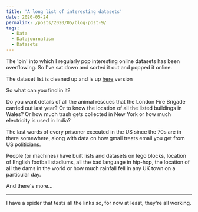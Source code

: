 ```yaml
---
title: 'A long list of interesting datasets'
date: 2020-05-24
permalink: /posts/2020/05/blog-post-9/
tags:
  - Data
  - Datajournalism
  - Datasets
---
```

The 'bin' into which I regularly pop interesting online datasets has been overflowing. So I've sat down and sorted it out and popped it online.

The dataset list is cleaned up and is up [here](https://docs.google.com/document/d/1jwWhnAXX1ctCH7C4Q3De6Za8PV5Xo61gCfeMVOeIUTg/edit?usp=sharing) version

So what can you find in it?

Do you want details of all the animal rescues that the London Fire Brigade carried out last year? Or to know the location of all the listed buildings in Wales? Or how much trash gets collected in New York or how much electricity is used in India?

The last words of every prisoner executed in the US since the 70s are in there somewhere, along with data on how gmail treats email you get from US politicians.

People (or machines) have built lists and datasets on lego blocks, location of English football stadiums, all the bad language in hip-hop, the location of all the dams in the world or how much rainfall fell in any UK town on a particular day.

And there's more...



-----------
I have a spider that tests all the links so, for now at least, they're all working.
